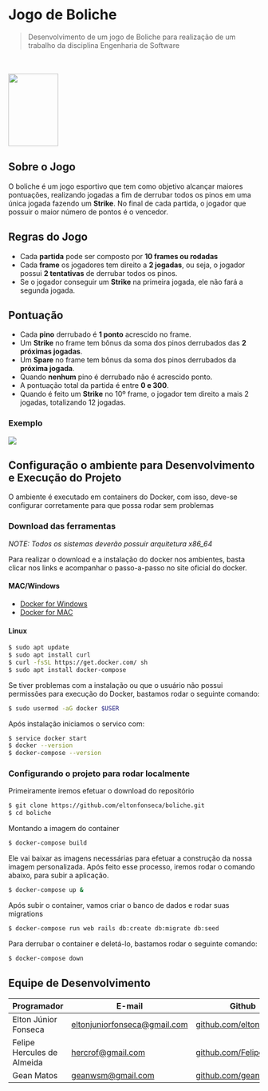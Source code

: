 # Jogo de Boliche
> Desenvolvimento de um jogo de Boliche para realização de um trabalho da disciplina Engenharia de Software

<br><br>
<img src="http://www.pizzariafontanaditrevi.com.br/web-files/img/logotipo_boliche.png" width="100" height="145">

## Sobre o Jogo 

O boliche é um jogo esportivo que tem como objetivo alcançar maiores pontuações, realizando jogadas a fim de derrubar todos os pinos em uma única jogada fazendo um **Strike**. No final de cada partida, o jogador que possuir o maior número de pontos é o vencedor.

## Regras do Jogo

* Cada **partida** pode ser composto por **10 frames ou rodadas**
* Cada **frame** os jogadores tem direito a **2 jogadas**, ou seja, o jogador possui **2 tentativas** de derrubar todos os pinos.
* Se o jogador conseguir um **Strike** na primeira jogada, ele não fará a segunda jogada.

## Pontuação

* Cada **pino** derrubado é **1 ponto** acrescido no frame.
* Um **Strike** no frame tem bônus da soma dos pinos derrubados das **2 próximas jogadas**.
* Um **Spare** no frame tem bônus da soma dos pinos derrubados da **próxima jogada**.
* Quando **nenhum** pino é derrubado não é acrescido ponto.
* A pontuação total da partida é entre **0 e 300**.
* Quando é feito um **Strike** no 10º frame, o jogador tem direito a mais 2 jogadas, totalizando 12 jogadas.

### Exemplo

<img src="https://i.imgur.com/f1HiRdL.png">

## Configuração o ambiente para Desenvolvimento e Execução do Projeto

O ambiente é executado em containers do Docker, com isso, deve-se configurar corretamente para que possa rodar sem problemas

### Download das ferramentas

_NOTE: Todos os sistemas deverão possuir arquitetura x86_64_

Para realizar o download e a instalação do docker nos ambientes, basta clicar nos links e acompanhar o passo-a-passo no site oficial do docker.

#### MAC/Windows

* [Docker for Windows](https://docs.docker.com/docker-for-windows/install/) 
* [Docker for MAC](https://docs.docker.com/docker-for-mac/install/)

#### Linux

```bash
$ sudo apt update
$ sudo apt install curl
$ curl -fsSL https://get.docker.com/ sh
$ sudo apt install docker-compose
```
Se tiver problemas com a instalação ou que o usuário não possui permissões para execução do Docker, bastamos rodar o seguinte comando: 

```bash
$ sudo usermod -aG docker $USER
```

Após instalação iniciamos o servico com: 

```bash
$ service docker start
$ docker --version
$ docker-compose --version
```
### Configurando o projeto para rodar localmente

Primeiramente iremos efetuar o download do repositório

```bash
$ git clone https://github.com/eltonfonseca/boliche.git
$ cd boliche
```
Montando a imagem do container

```bash
$ docker-compose build
```
Ele vai baixar as imagens necessárias para efetuar a construção da nossa imagem personalizada. Após feito esse processo, iremos rodar o comando abaixo, para subir a aplicação.

```bash
$ docker-compose up &
```
Após subir o container, vamos criar o banco de dados e rodar suas migrations

```bash
$ docker-compose run web rails db:create db:migrate db:seed
```

Para derrubar o container e deletá-lo, bastamos rodar o seguinte comando: 

```bash
$ docker-compose down
```

## Equipe de Desenvolvimento

| Programador                | E-mail                       | Github                                                     |
|----------------------------|------------------------------|------------------------------------------------------------|
| Elton Júnior Fonseca       | eltonjuniorfonseca@gmail.com | [github.com/eltonfonseca](https://github.com/eltonfonseca) |
| Felipe Hercules de Almeida | hercrof@gmail.com            | [github.com/FelipeHerc](https://github.com/FelipeHerc)     |
| Gean Matos                 | geanwsm@gmail.com            | [github.com/geanwsm](https://github.com/geanwsm)           |